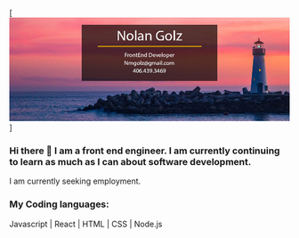 [![Header](https://github.com/nmgolz/nmgolz/blob/main/GithubBanner.jpg?raw=true "Header")]

### Hi there 👋 I am a front end engineer. I am currently continuing to learn as much as I can about software development.

I am currently seeking employment.

### My Coding languages:

Javascript | React | HTML | CSS | Node.js  

<!--
**nmgolz/nmgolz** is a ✨ _special_ ✨ repository because its `README.md` (this file) appears on your GitHub profile.

Here are some ideas to get you started:

- 🔭 I’m currently working on ...
- 🌱 I’m currently learning ...
- 👯 I’m looking to collaborate on ...
- 🤔 I’m looking for help with ...
- 💬 Ask me about ...
- 📫 How to reach me: ...
- 😄 Pronouns: ...
- ⚡ Fun fact: ...
-->
